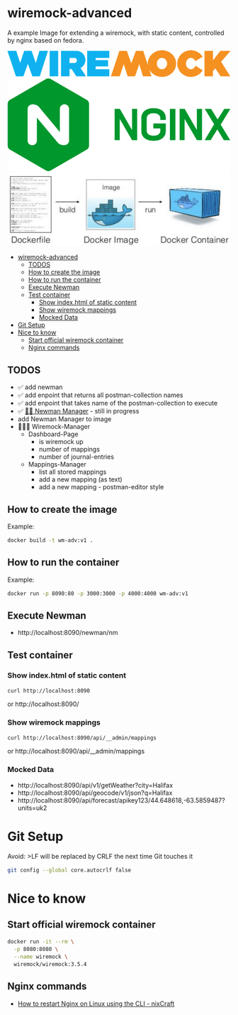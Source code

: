 # wiremock-advanced
A example Image for extending a wiremock, with static content, controlled by nginx based on fedora.

[![wiremock](static/img/wiremock_logo.png)](https://wiremock.org/)
[![nginx](static/img/nginx-logo.png)](https://www.nginx.com/)
![docker](static/img/docker.png)

- [wiremock-advanced](#wiremock-advanced)
  - [TODOS](#todos)
  - [How to create the image](#how-to-create-the-image)
  - [How to run the container](#how-to-run-the-container)
  - [Execute Newman](#execute-newman)
  - [Test container](#test-container)
    - [Show index.html of static content](#show-indexhtml-of-static-content)
    - [Show wiremock mappings](#show-wiremock-mappings)
    - [Mocked Data](#mocked-data)
- [Git Setup](#git-setup)
- [Nice to know](#nice-to-know)
  - [Start official wiremock container](#start-official-wiremock-container)
  - [Nginx commands](#nginx-commands)

## TODOS
  * ✅ add newman
  * ✅ add enpoint that returns all postman-collection names
  * ✅ add enpoint that takes name of the postman-collection to execute
  * ✅ [🕵️‍♂️ Newman Manager](newman-ui/README.md) - still in progress
  * add Newman Manager to image
  * 🔌👨‍💼 Wiremock-Manager
    * Dashboard-Page
      * is wiremock up
      * number of mappings
      * number of journal-entries
    * Mappings-Manager
      * list all stored mappings
      * add a new mapping (as text)
      * add a new mapping - postman-editor style


## How to create the image
Example:
```bash
docker build -t wm-adv:v1 .
```

## How to run the container
Example:
```bash
docker run -p 8090:80 -p 3000:3000 -p 4000:4000 wm-adv:v1
```

## Execute Newman
* http://localhost:8090/newman/nm

## Test container

### Show index.html of static content
```shell
curl http://localhost:8090
```
or http://localhost:8090/

### Show wiremock mappings
```shell
curl http://localhost:8090/api/__admin/mappings
```
or http://localhost:8090/api/__admin/mappings


### Mocked Data
* http://localhost:8090/api/v1/getWeather?city=Halifax
* http://localhost:8090/api/geocode/v1/json?q=Halifax
* http://localhost:8090/api/forecast/apikey123/44.648618,-63.5859487?units=uk2

# Git Setup
Avoid:  >LF will be replaced by CRLF the next time Git touches it
```bash
git config --global core.autocrlf false
```

# Nice to know

## Start official wiremock container
```bash
docker run -it --rm \
  -p 8080:8080 \
  --name wiremock \
  wiremock/wiremock:3.5.4
```

## Nginx commands
* [How to restart Nginx on Linux using the CLI - nixCraft](https://www.cyberciti.biz/faq/nginx-linux-restart/)